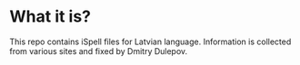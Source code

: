 # What it is?

This repo contains iSpell files for Latvian language. Information is collected from various sites and fixed by Dmitry Dulepov.
